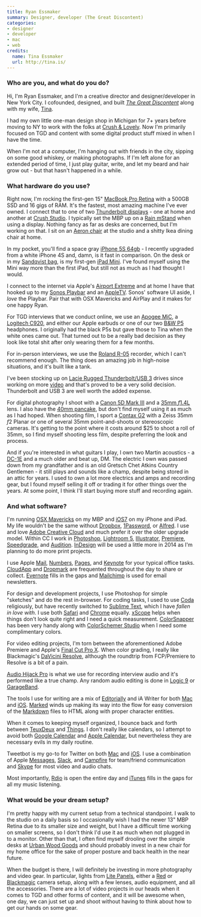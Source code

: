 ```yaml
---
title: Ryan Essmaker
summary: Designer, developer (The Great Discontent)
categories:
- designer
- developer
- mac
- web
credits:
  name: Tina Essmaker
  url: http://tina.is/
---
```


### Who are you, and what do you do?

Hi, I'm Ryan Essmaker, and I'm a creative director and designer/developer in New York City. I cofounded, designed, and built [*The Great Discontent*](http://thegreatdiscontent.com/ "The Great Discontent site.") along with my wife, [Tina](http://tina.is/ "Tina's website.").

I had my own little one-man design shop in Michigan for 7+ years before moving to NY to work with the folks at [Crush & Lovely](http://crushlovely.com/ "Crush & Lovely's site."). Now I'm primarily focused on TGD and content with some digital product stuff mixed in when I have the time. 

When I'm not at a computer, I'm hanging out with friends in the city, sipping on some good whiskey, or making photographs. If I'm left alone for an extended period of time, I just play guitar, write, and let my beard and hair grow out - but that hasn't happened in a while.

### What hardware do you use?

Right now, I'm rocking the first-gen 15" [MacBook Pro Retina][macbook-pro] with a 500GB SSD and 16 gigs of RAM. It's the fastest, most amazing machine I've ever owned. I connect that to one of two [Thunderbolt displays][thunderbolt-display] - one at home and another at [Crush Studio](http://crushstud.io/ "The Crush Studio site."). I typically set the MBP up on a [Rain mStand][mstand] when using a display. Nothing fancy as far as desks are concerned, but I'm working on that. I sit on an [Aeron chair][aeron] at the studio and a shitty Ikea dining chair at home.

In my pocket, you'll find a space gray [iPhone 5S 64gb][iphone-5s] - I recently upgraded from a white iPhone 4S and, damn, is it fast in comparison. On the desk or in my [Sandqvist bag][arne], is my first-gen [iPad Mini][ipad-mini]. I've found myself using the Mini way more than the first iPad, but still not as much as I had thought I would.

I connect to the internet via Apple's [Airport Extreme][airport-extreme] and at home I have that hooked up to my [Sonos Playbar][playbar] and an [AppleTV][apple-tv]. Sonos' software UI aside, I *love* the Playbar. Pair that with OSX Mavericks and AirPlay and it makes for one happy Ryan.

For TGD interviews that we conduct online, we use an [Apogee MiC][mic], a [Logitech C920][hd-pro-webcam-c920], and either our Apple earbuds or one of our two [B&W P5][p5.2] headphones. I originally had the black P5s but gave those to Tina when the white ones came out. That turned out to be a really bad decision as they look like total shit after only wearing them for a few months.

For in-person interviews, we use the [Roland R-05][r-05] recorder, which I can't recommend enough. The thing does an amazing job in high-noise situations, and it's built like a tank.

I've been stocking up on [Lacie Rugged Thunderbolt/USB 3][rugged-thunderbolt] drives since working on more [video](http://twominuteswithtgd.com "The Two Minutes with TGD site.") and that's proved to be a very solid decision. Thunderbolt and USB 3 are well worth the added expense.

For digital photography I shoot with a [Canon 5D Mark III][eos-5d-mark-iii] and a [35mm *f*1.4L][ef-35mm-f1.4l-usm] lens. I also have the [40mm pancake][ef-40mm-f2.8-stm], but don't find myself using it as much as I had hoped. When shooting film, I sport a [Contax G2][g2.3] with a Zeiss 35mm *f*2 Planar or one of several 35mm point-and-shoots or stereoscopic cameras. It's getting to the point where it costs around $25 to shoot a roll of 35mm, so I find myself shooting less film, despite preferring the look and process.

And if you're interested in what guitars I play, I own two Martin acoustics - a [DC-1E][] and a much older and beat up, DM. The electric I own was passed down from my grandfather and is an old Gretsch Chet Atkins Country Gentlemen - it still plays and sounds like a champ, despite being stored in an attic for years. I used to own a lot more electrics and amps and recording gear, but I found myself selling it off or trading it for other things over the years. At some point, I think I'll start buying more stuff and recording again.

### And what software?

I'm running [OSX Mavericks][macos] on my MBP and [iOS7][ios] on my iPhone and iPad. My life wouldn't be the same without [Dropbox][], [1Password][], or [Alfred][]. I use and love [Adobe Creative Cloud][creative-cloud] and much prefer it over the older upgrade model. Within CC I work in [Photoshop][], [Lightroom 5][lightroom], [Illustrator][], [Premiere][], [Speedgrade][], and [Audition][]. [InDesign][] will be used a little more in 2014 as I'm planning to do more print projects. 

I use Apple [Mail][mail], [Numbers][], [Pages][], and [Keynote][] for your typical office tasks. [CloudApp][cloudapp] and [Dropmark][] are frequented throughout the day to share or collect. [Evernote][] fills in the gaps and [Mailchimp][] is used for email newsletters.

For design and development projects, I use Photoshop for simple "sketches" and do the rest in-browser. For coding tasks, I used to use [Coda][] religiously, but have recently switched to [Sublime Text][sublime-text], which I have *fallen in love with*. I use both [Safari][] and [Chrome][] equally. [xScope][] helps when things don't look quite right and I need a quick measurement. [ColorSnapper][] has been very handy along with [ColorSchemer Studio][colorschemer-studio] when I need some complimentary colors. 

For video editing projects, I'm torn between the aforementioned Adobe Premiere and Apple's [Final Cut Pro X][final-cut-pro-x]. When color grading, I really like Blackmagic's [DaVicini Resolve][davinci-resolve], although the roundtrip from FCP/Premiere to Resolve is a bit of a pain.

[Audio Hijack Pro][audio-hijack-pro] is what we use for recording interview audio and it's performed like a true champ. Any random audio editing is done in [Logic 9][logic] or [GarageBand][]. 

The tools I use for writing are a mix of [Editorially][] and iA Writer for both [Mac][ia-writer] and [iOS][ia-writer-ios]. [Marked][] winds up making its way into the flow for easy conversion of the [Markdown][] files to HTML along with proper character entities. 

When it comes to keeping myself organized, I bounce back and forth between [TeuxDeux][] and [Things][]. I don't really like calendars, so I attempt to avoid both [Google Calendar][google-calendar] and [Apple Calendar][ical], but nevertheless they are necessary evils in my daily routine.

Tweetbot is my go-to for Twitter on both [Mac][tweetbot] and [iOS][tweetbot-ios]. I use a combination of Apple [Messages][], [Slack][], and [Campfire][] for team/friend communication and [Skype][] for most video and audio chats.

Most importantly, [Rdio][] is open the entire day and [iTunes][] fills in the gaps for all my music listening. 

### What would be your dream setup?

I'm pretty happy with my current setup from a technical standpoint. I walk to the studio on a daily basis so I occasionally wish I had the newer 13" MBP Retina due to its smaller size and weight, but I have a difficult time working on smaller screens, so I don't think I'd use it as much when not plugged in to a monitor. Other than that, I often find myself drooling over the simple desks at [Urban Wood Goods](http://www.urbanwoodgoods.com/ "The Urban Wood Goods site.") and should probably invest in a new chair for my home office for the sake of proper posture and back health in the near future.

When the budget is there, I will definitely be investing in more photography and video gear. In particular, lights from [Lite Panels](http://www.litepanels.com/ "The Light Panels site."), either a [Red](http://www.red.com/ "The RED site.") or [Blackmagic](http://www.blackmagicdesign.com/ "The Blackmagic Design site.") camera setup, along with a few lenses, audio equipment, and all the accessories. There are a lot of video projects in our heads when it comes to TGD and other forms of content, and it will be awesome when, one day, we can just set up and shoot without having to think about how to get our hands on some gear.

[aeron]: https://www.hermanmiller.com/products/seating/office-chairs/aeron-chairs/ "A work chair."
[airport-extreme]: https://www.apple.com/airport-extreme/ "A wireless access point."
[apple-tv]: https://en.wikipedia.org/wiki/Apple_TV "A device for viewing media on a TV."
[arne]: http://www.sandqvist.com/en/laptop-bag-arne-cordura-black-sqa227.html "A laptop bag."
[dc-1e]: https://www.martinguitar.com/guitars/item/589-dc-1e.html "An acoustic guitar."
[ef-35mm-f1.4l-usm]: https://www.usa.canon.com/cusa/consumer/products/cameras/ef_lens_lineup/ef_35mm_f_1_4l_usm "A wide angle lens for DSLRs."
[ef-40mm-f2.8-stm]: https://www.usa.canon.com/cusa/consumer/products/cameras/ef_lens_lineup/ef_40mm_f_2_8_stm "A lens for DSLRs."
[eos-5d-mark-iii]: http://usa.canon.com/cusa/consumer/products/cameras/slr_cameras/eos_5d_mark_iii "A 22.3 megapixel DSLR."
[g2.3]: https://en.wikipedia.org/wiki/Contax_G "A film camera."
[hd-pro-webcam-c920]: https://www.logitech.com/en-us/product/hd-pro-webcam-c920 "A webcam."
[ipad-mini]: https://www.apple.com/ipad-mini/ "A 7.9 inch tablet device."
[iphone-5s]: https://en.wikipedia.org/wiki/IPhone_5S "A smartphone."
[logic]: https://www.saleae.com/logic/ "A hardware debugger."
[macbook-pro]: https://www.apple.com/macbook-pro/ "A laptop."
[mic]: http://www.apogeedigital.com/products/mic "A microphone for iPhones and iPads."
[mstand]: https://www.raindesigninc.com/mstand.html "A laptop stand."
[p5.2]: http://www.bowers-wilkins.com/Headphones/Headphones/Headphones/P5.html "Nose-isolating headphones."
[playbar]: https://www.amazon.com/PLAYBAR-Soundbar-Wireless-Speaker-Streaming/dp/B00AEMGGU2 "An audio streaming device."
[r-05]: http://www.rolandus.com/products/details/1077 "A voice recorder."
[rugged-thunderbolt]: https://www.amazon.com/LaCie-Rugged-Thunderbolt-External-9000294/dp/B009GXI3QU "A well-protected Thunderbolt hard drive."
[thunderbolt-display]: https://www.apple.com/displays/ "A Thunderbolt-powered monitor."
[1password]: https://1password.com "Password management software for Mac OS X."
[alfred]: https://www.alfredapp.com/ "A launcher app for the Mac."
[audio-hijack-pro]: https://www.rogueamoeba.com/audiohijackpro/ "Mac software for recording audio from any source."
[audition]: https://creative.adobe.com/products/audition "An audio editing software suite."
[campfire]: https://campfirenow.com/ "Web-based chat."
[chrome]: https://www.google.com/intl/en/chrome/browser/ "A WebKit-based browser, where each tab runs in its own thread."
[cloudapp]: https://www.getcloudapp.com/ "A cloud-based file sharing menubar app for Mac OS X."
[coda]: https://panic.com/coda/ "A single-window HTML/web tool for the Mac."
[colorschemer-studio]: https://www.colorschemer.com/osx_info.php "A Mac tool for building colour palettes."
[colorsnapper]: https://colorsnapper.com/ "A colour picker for the Mac."
[creative-cloud]: https://www.adobe.com/creativecloud.html "A subscription service for Adobe's creative suite."
[davinci-resolve]: https://www.blackmagicdesign.com/products/davinciresolve "Colour correction software."
[dropbox]: https://www.dropbox.com/ "Online syncing and storage."
[dropmark]: https://www.dropmark.com/ "A file collaboration service."
[editorially]: http://web.archive.org/web/20130806043131/https://editorially.com/ "A web-based collaborative text editor."
[evernote]: https://evernote.com/ "Online software for capturing notes."
[final-cut-pro-x]: https://en.wikipedia.org/wiki/Final_Cut_Pro_X "A nonlinear video editor."
[garageband]: https://www.apple.com/mac/garageband/ "An audio recording and editing tool for the Mac."
[google-calendar]: https://en.wikipedia.org/wiki/Google_Calendar "A web-based calendar client."
[ia-writer-ios]: https://itunes.apple.com/us/app/ia-writer/id392502056 "A focus-oriented writing application for iOS."
[ia-writer]: https://ia.net/writer/updates/ia-writer-for-mac "A full-screen writing tool for the Mac."
[ical]: https://en.wikipedia.org/wiki/Calendar_(Apple) "The calendar software included with macOS."
[illustrator]: https://www.adobe.com/products/illustrator.html "A vector graphics editor."
[indesign]: https://www.adobe.com/products/indesign.html "A desktop/web publishing application."
[ios]: https://www.apple.com/ios/ios-10/ "A mobile operating system."
[itunes]: https://www.apple.com/itunes/ "A jukebox application and online store."
[keynote]: https://www.apple.com/keynote/ "Presentation software for the Mac."
[lightroom]: https://www.adobe.com/products/photoshop-lightroom.html "Photo management and editing software."
[macos]: https://en.wikipedia.org/wiki/MacOS "An operating system for Mac hardware."
[mail]: https://en.wikipedia.org/wiki/Mail_(application) "The default Mac OS X mail client."
[mailchimp]: https://mailchimp.com/ "A templated mailing list system."
[markdown]: https://daringfireball.net/projects/markdown/ "An email-like format for marking up text."
[marked]: http://marked2app.com/ "A Markdown preview tool for Mac text editors."
[messages]: https://en.wikipedia.org/wiki/Messages_(application) "A chat client for Mac."
[numbers]: https://www.apple.com/numbers/ "A spreadsheet application for the Mac."
[pages]: https://www.apple.com/pages/ "A Mac word processor and layout tool from Apple."
[photoshop]: https://www.adobe.com/products/photoshop.html "A bitmap image editor."
[premiere]: https://www.adobe.com/products/premiere.html "A video editing suite."
[rdio]: http://www.rdio.com/home/en-us/ "A music streaming service."
[safari]: https://www.apple.com/safari/ "A fast web browser."
[skype]: https://www.skype.com/en/ "Voice and video chat software."
[slack]: https://slack.com/ "A collaboration service."
[speedgrade]: https://creative.adobe.com/products/speedgrade "Colour grading software."
[sublime-text]: http://www.sublimetext.com/ "A coder's text editor."
[teuxdeux]: https://teuxdeux.com/ "A simple, classy to-do web application."
[things]: https://culturedcode.com/things/ "A task management application for the Mac."
[tweetbot-ios]: https://tapbots.com/tweetbot/ "A Twitter client for iOS."
[tweetbot]: https://tapbots.com/tweetbot/mac/ "A Twitter client for the Mac."
[xscope]: http://xscopeapp.com "A Mac tool for on-screen measuring and aligning."

